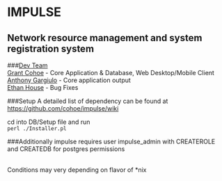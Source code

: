 IMPULSE
==============
Network resource management and system registration system
--------------

###[Dev Team](https://github.com/cohoe/impulse/wiki#wiki-Project_Team)<br />
[Grant Cohoe](https://github.com/cohoe) - Core Application & Database, Web Desktop/Mobile Client<br />
[Anthony Gargiulo](https://github.com/agargiulo) - Core application output<br />
[Ethan House](https://github.com/ehouse) - Bug Fixes<br />

###Setup
A detailed list of dependency can be found at<br />
<https://github.com/cohoe/impulse/wiki><br />

cd into DB/Setup file and run<br />
`perl ./Installer.pl`

###Additionally
impulse requires user impulse_admin with CREATEROLE and CREATEDB for postgres permissions<br /><br />

Conditions may very depending on flavor of *nix

